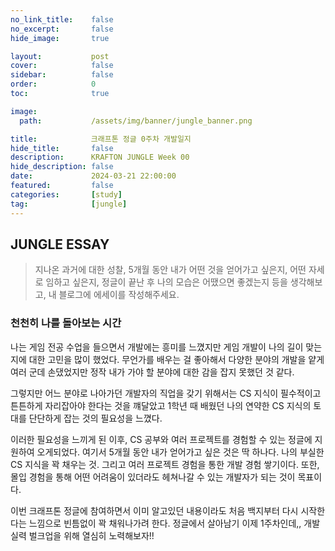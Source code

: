 ```yaml
---
no_link_title:    false
no_excerpt:       false
hide_image:       true

layout:           post
cover:            false
sidebar:          false
order:            0      
toc:              true

image:
  path:           /assets/img/banner/jungle_banner.png

title:            크래프톤 정글 0주차 개발일지
hide_title:       false
description:      KRAFTON JUNGLE Week 00
hide_description: false
date:             2024-03-21 22:00:00
featured:         false
categories:       [study]
tag:              [jungle]
---
```


## JUNGLE ESSAY

> 지나온 과거에 대한 성찰, 5개월 동안 내가 어떤 것을 얻어가고 싶은지, 어떤 자세로 임하고 싶은지, 정글이 끝난 후 나의 모습은 어땠으면 좋겠는지 등을 생각해보고, 내 블로그에 에세이를 작성해주세요.

### 천천히 나를 돌아보는 시간

  나는 게임 전공 수업을 들으면서 개발에는 흥미를 느꼈지만 게임 개발이 나의 길이 맞는지에 대한 고민을 많이 했었다.
무언가를 배우는 걸 좋아해서 다양한 분야의 개발을 얕게 여러 군데 손댔었지만 정작 내가 가야 할 분야에 대한 감을 잡지 못했던 것 같다.

  그렇지만 어느 분야로 나아가던 개발자의 직업을 갖기 위해서는 CS 지식이 필수적이고 튼튼하게 자리잡아야 한다는 것을 꺠달았고 
1학년 때 배웠던 나의 연약한 CS 지식의 토대를 단단하게 잡는 것의 필요성을 느꼈다. 

  이러한 필요성을 느끼게 된 이후, CS 공부와 여러 프로젝트를 경험할 수 있는 정글에 지원하여 오게되었다. 
여기서 5개월 동안 내가 얻어가고 싶은 것은 딱 하나다. 나의 부실한 CS 지식을 꽉 채우는 것. 그리고 여러 프로젝트 경험을 통한 개발 경험 쌓기이다. 
또한, 몰입 경험을 통해 어떤 어려움이 있더라도 헤쳐나갈 수 있는 개발자가 되는 것이 목표이다.

  이번 크래프톤 정글에 참여하면서 이미 알고있던 내용이라도 처음 백지부터 다시 시작한다는 느낌으로 빈틈없이 꽉 채워나가려 한다.
정글에서 살아남기 이제 1주차인데,, 개발 실력 벌크업을 위해 열심히 노력해보자!!
